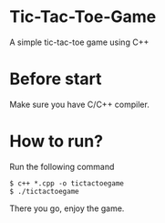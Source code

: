 # Tic-Tac-Toe-Game

A simple tic-tac-toe game using C++

# Before start

Make sure you have C/C++ compiler.

# How to run?

Run the following command 


```````
$ c++ *.cpp -o tictactoegame
$ ./tictactoegame
```````

There you go, enjoy the game.
